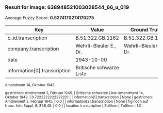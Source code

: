 ### Result for image: 638948521003028544_66_u_019
Average Fuzzy Score: **0.5274170274170275**
<small>

| Key | Value | Ground Truth | Score |
| --- | --- | --- | --- |
| b_id.transcription | B.51.322.GB.1162 | B.51.322.GB.1162. | 0.9696969696969697 |
| company.transcription | Wehrli-Bleuler E., Dr. | Wehrli-Bleuler E., Dr. | 1.0 |
| date | 1943-10-00 |  | 0.0 |
| information[0].transcription | Britische schwarze Liste
Amendment 14, Oktober 1943.

gestrichen:
Amdnement 3, Februar 1945. | Britische schwarze Liste
Amendment 14, Oktober 1943. | 0.7222222222222221 |
| information[1].transcription | None | gestrichen:
Amdnement 3, Februar 1945. | 0.0 |
| information[2].transcription | None | fig noch auf franz. liste Suppl. 6, 31.8.45. | 0.0 |
| location.transcription | Zollikon | Zollikon | 1.0 |

</small>
